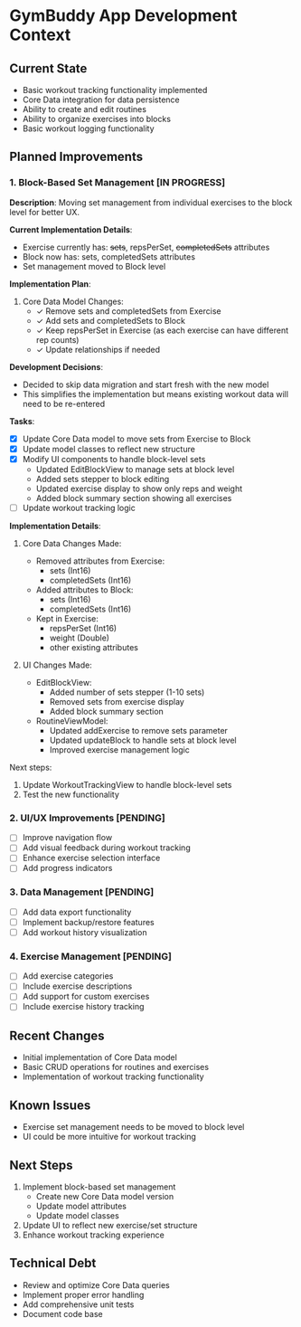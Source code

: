 # GymBuddy App Development Context

## Current State
- Basic workout tracking functionality implemented
- Core Data integration for data persistence
- Ability to create and edit routines
- Ability to organize exercises into blocks
- Basic workout logging functionality

## Planned Improvements

### 1. Block-Based Set Management [IN PROGRESS]
**Description**: Moving set management from individual exercises to the block level for better UX.

**Current Implementation Details**:
- Exercise currently has: ~~sets~~, repsPerSet, ~~completedSets~~ attributes
- Block now has: sets, completedSets attributes
- Set management moved to Block level

**Implementation Plan**:
1. Core Data Model Changes:
   - ✓ Remove sets and completedSets from Exercise
   - ✓ Add sets and completedSets to Block
   - ✓ Keep repsPerSet in Exercise (as each exercise can have different rep counts)
   - ✓ Update relationships if needed

**Development Decisions**:
- Decided to skip data migration and start fresh with the new model
- This simplifies the implementation but means existing workout data will need to be re-entered

**Tasks**:
- [x] Update Core Data model to move sets from Exercise to Block
- [x] Update model classes to reflect new structure
- [x] Modify UI components to handle block-level sets
  - Updated EditBlockView to manage sets at block level
  - Added sets stepper to block editing
  - Updated exercise display to show only reps and weight
  - Added block summary section showing all exercises
- [ ] Update workout tracking logic

**Implementation Details**:
1. Core Data Changes Made:
   - Removed attributes from Exercise:
     - sets (Int16)
     - completedSets (Int16)
   - Added attributes to Block:
     - sets (Int16)
     - completedSets (Int16)
   - Kept in Exercise:
     - repsPerSet (Int16)
     - weight (Double)
     - other existing attributes

2. UI Changes Made:
   - EditBlockView:
     - Added number of sets stepper (1-10 sets)
     - Removed sets from exercise display
     - Added block summary section
   - RoutineViewModel:
     - Updated addExercise to remove sets parameter
     - Updated updateBlock to handle sets at block level
     - Improved exercise management logic

Next steps:
1. Update WorkoutTrackingView to handle block-level sets
2. Test the new functionality

### 2. UI/UX Improvements [PENDING]
- [ ] Improve navigation flow
- [ ] Add visual feedback during workout tracking
- [ ] Enhance exercise selection interface
- [ ] Add progress indicators

### 3. Data Management [PENDING]
- [ ] Add data export functionality
- [ ] Implement backup/restore features
- [ ] Add workout history visualization

### 4. Exercise Management [PENDING]
- [ ] Add exercise categories
- [ ] Include exercise descriptions
- [ ] Add support for custom exercises
- [ ] Include exercise history tracking

## Recent Changes
- Initial implementation of Core Data model
- Basic CRUD operations for routines and exercises
- Implementation of workout tracking functionality

## Known Issues
- Exercise set management needs to be moved to block level
- UI could be more intuitive for workout tracking

## Next Steps
1. Implement block-based set management
   - Create new Core Data model version
   - Update model attributes
   - Update model classes
2. Update UI to reflect new exercise/set structure
3. Enhance workout tracking experience

## Technical Debt
- Review and optimize Core Data queries
- Implement proper error handling
- Add comprehensive unit tests
- Document code base 